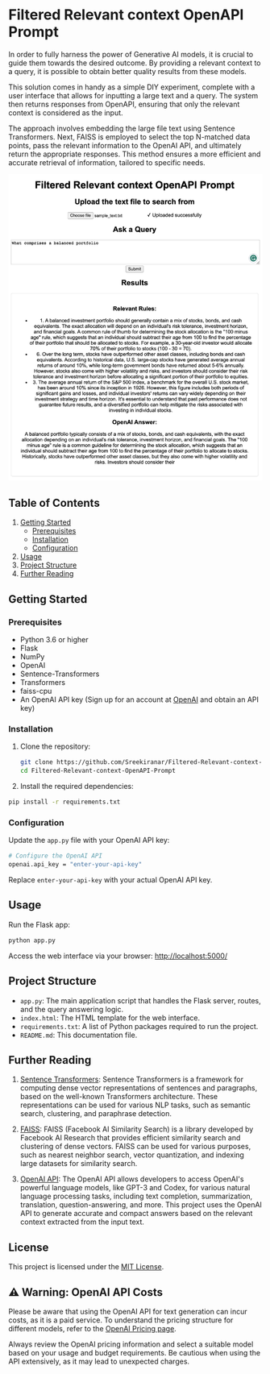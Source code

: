 # Filtered Relevant context OpenAPI Prompt

In order to fully harness the power of Generative AI models, it is crucial to guide them towards the desired outcome. By providing a relevant context to a query, it is possible to obtain better quality results from these models.

This solution comes in handy as a simple DIY experiment, complete with a user interface that allows for inputting a large text and a query. The system then returns responses from OpenAPI, ensuring that only the relevant context is considered as the input.

The approach involves embedding the large file text using Sentence Transformers. Next, FAISS is employed to select the top N-matched data points, pass the relevant information to the OpenAI API, and ultimately return the appropriate responses. This method ensures a more efficient and accurate retrieval of information, tailored to specific needs.

![Snapshot of UI](screenshot.png)

## Table of Contents

1. [Getting Started](#getting-started)
    - [Prerequisites](#prerequisites)
    - [Installation](#installation)
    - [Configuration](#configuration)
2. [Usage](#usage)
3. [Project Structure](#project-structure)
4. [Further Reading](#further-reading)

## Getting Started

### Prerequisites

- Python 3.6 or higher
- Flask
- NumPy
- OpenAI
- Sentence-Transformers
- Transformers
- faiss-cpu
- An OpenAI API key (Sign up for an account at [OpenAI](https://beta.openai.com/signup/) and obtain an API key)

### Installation

1. Clone the repository:

    ```bash
    git clone https://github.com/Sreekiranar/Filtered-Relevant-context-OpenAPI-Prompt.git
    cd Filtered-Relevant-context-OpenAPI-Prompt
    ```

2. Install the required dependencies:

```bash
pip install -r requirements.txt
```

### Configuration

Update the `app.py` file with your OpenAI API key:

```bash
# Configure the OpenAI API
openai.api_key = "enter-your-api-key"
```

Replace `enter-your-api-key` with your actual OpenAI API key.

## Usage

Run the Flask app:

```bash
python app.py
```

Access the web interface via your browser:
<http://localhost:5000/>

## Project Structure

- `app.py`: The main application script that handles the Flask server, routes, and the query answering logic.
- `index.html`: The HTML template for the web interface.
- `requirements.txt`: A list of Python packages required to run the project.
- `README.md`: This documentation file.

## Further Reading

1. [Sentence Transformers](https://www.sbert.net/): Sentence Transformers is a framework for computing dense vector representations of sentences and paragraphs, based on the well-known Transformers architecture. These representations can be used for various NLP tasks, such as semantic search, clustering, and paraphrase detection.

2. [FAISS](https://github.com/facebookresearch/faiss): FAISS (Facebook AI Similarity Search) is a library developed by Facebook AI Research that provides efficient similarity search and clustering of dense vectors. FAISS can be used for various purposes, such as nearest neighbor search, vector quantization, and indexing large datasets for similarity search.

3. [OpenAI API](https://beta.openai.com/docs/): The OpenAI API allows developers to access OpenAI's powerful language models, like GPT-3 and Codex, for various natural language processing tasks, including text completion, summarization, translation, question-answering, and more. This project uses the OpenAI API to generate accurate and compact answers based on the relevant context extracted from the input text.

## License

This project is licensed under the [MIT License](https://opensource.org/license/mit/).

## ⚠️ Warning: OpenAI API Costs

Please be aware that using the OpenAI API for text generation can incur costs, as it is a paid service. To understand the pricing structure for different models, refer to the [OpenAI Pricing page](https://openai.com/pricing).

Always review the OpenAI pricing information and select a suitable model based on your usage and budget requirements. Be cautious when using the API extensively, as it may lead to unexpected charges.
